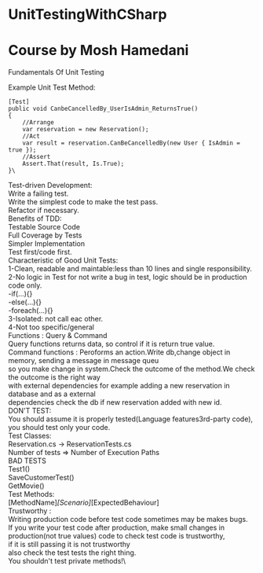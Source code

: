 # UnitTestingWithCSharp
# Course by Mosh Hamedani

Fundamentals Of Unit Testing

Example Unit Test Method:
```
[Test]
public void CanbeCancelledBy_UserIsAdmin_ReturnsTrue()
{
    //Arrange
    var reservation = new Reservation();
    //Act
    var result = reservation.CanBeCancelledBy(new User { IsAdmin = true });
    //Assert
    Assert.That(result, Is.True);
}\
```

Test-driven Development:\
Write a failing test.\
Write the simplest code to make the test pass.\
Refactor if necessary.\
Benefits of TDD:\
Testable Source Code\
Full Coverage by Tests\
Simpler Implementation\
Test first/code first.\
Characteristic of Good Unit Tests:\
1-Clean, readable and maintable:less than 10 lines and single responsibility.\
2-No logic in Test for not write a bug in test, logic should be in production code only.\
-if(...){}\
-else(...){}\
-foreach(...){}\
3-Isolated: not call eac other.\
4-Not too specific/general\
Functions : Query & Command\
Query functions returns data, so control if it is return true value.\
Command functions : Peroforms an action.Write db,change object in memory, sending a message in message queu\
so you make change in system.Check the outcome of the method.We check the outcome is the right way\
with external dependencies for example adding a new reservation in database and as a external \
dependencies check the db if new reservation added with new id.\
DON'T TEST:\
You should assume it is properly tested(Language features3rd-party code), you should test only your code.\
Test Classes:\
Reservation.cs -> ReservationTests.cs\
Number of tests => Number of Execution Paths\
BAD TESTS\
Test1()\
SaveCustomerTest()\
GetMovie()\
Test Methods:\
[MethodName]_[Scenario]_[ExpectedBehaviour]\
Trustworthy : \
Writing production code before test code sometimes may be makes bugs.\
If you write your test code after production, make small changes in\
production(not true values) code to check test code is trustworthy, \
if it is still passing it is not trustworthy\
also check the test tests the right thing.\
You shouldn't test private methods!\










